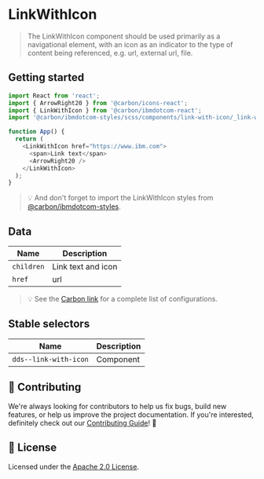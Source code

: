 # LinkWithIcon

> The LinkWithIcon component should be used primarily as a navigational element,
> with an icon as an indicator to the type of content being referenced, e.g.
> url, external url, file.

## Getting started

```javascript
import React from 'react';
import { ArrowRight20 } from '@carbon/icons-react';
import { LinkWithIcon } from '@carbon/ibmdotcom-react';
import '@carbon/ibmdotcom-styles/scss/components/link-with-icon/_link-with-icon.scss';

function App() {
  return (
    <LinkWithIcon href="https://www.ibm.com">
      <span>Link text</span>
      <ArrowRight20 />
    </LinkWithIcon>
  );
}
```

> 💡 And don't forget to import the LinkWithIcon styles from
> [@carbon/ibmdotcom-styles](/packages/styles).

## Data

| Name       | Description        |
| ---------- | ------------------ |
| `children` | Link text and icon |
| `href`     | url                |

> 💡 See the
> [Carbon link](https://www.carbondesignsystem.com/components/link/code) for a
> complete list of configurations.

## Stable selectors

| Name                  | Description |
| --------------------- | ----------- |
| `dds--link-with-icon` | Component   |

## 🙌 Contributing

We're always looking for contributors to help us fix bugs, build new features,
or help us improve the project documentation. If you're interested, definitely
check out our [Contributing Guide](/.github/CONTRIBUTING.md)! 👀

## 📝 License

Licensed under the [Apache 2.0 License](/LICENSE).
